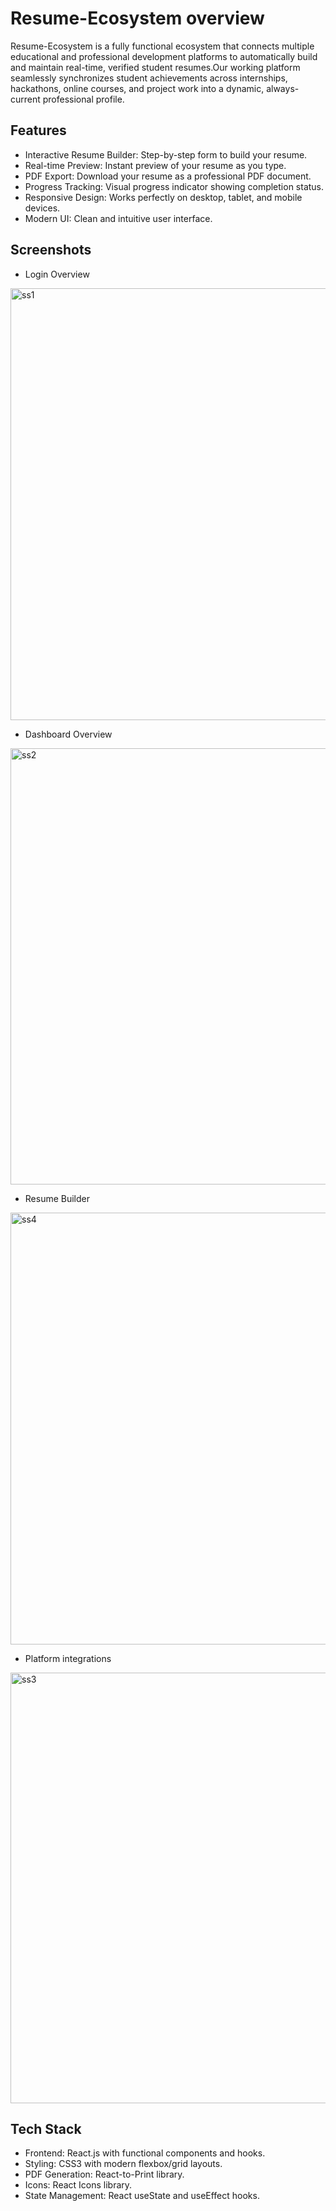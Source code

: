 # Resume-Ecosystem overview

Resume-Ecosystem is a fully functional ecosystem that connects multiple educational and professional development platforms to automatically build and maintain real-time, verified student resumes.Our working platform seamlessly synchronizes student achievements across internships, hackathons, online courses, and project work into a dynamic, always-current professional profile.

## Features

- Interactive Resume Builder: Step-by-step form to build your resume.
- Real-time Preview: Instant preview of your resume as you type.
- PDF Export: Download your resume as a professional PDF document.
- Progress Tracking: Visual progress indicator showing completion status.
- Responsive Design: Works perfectly on desktop, tablet, and mobile devices.
- Modern UI: Clean and intuitive user interface.

## Screenshots

- Login Overview
<img width="1366" height="691" alt="ss1" src="https://github.com/user-attachments/assets/cf61f230-41ef-46a3-886a-575a6b5ce611" />


- Dashboard Overview
<img width="1366" height="698" alt="ss2" src="https://github.com/user-attachments/assets/ea4384eb-606b-4850-9411-75d8f8d51699" />


- Resume Builder
<img width="1366" height="691" alt="ss4" src="https://github.com/user-attachments/assets/90b40ff3-d1dc-4901-8669-c191ea957dc6" />


- Platform integrations
<img width="1366" height="689" alt="ss3" src="https://github.com/user-attachments/assets/4363e3c7-020a-4dc4-b3d9-0db3fc77a5b8" />


## Tech Stack

- Frontend: React.js with functional components and hooks.
- Styling: CSS3 with modern flexbox/grid layouts.
- PDF Generation: React-to-Print library.
- Icons: React Icons library.
- State Management: React useState and useEffect hooks.




